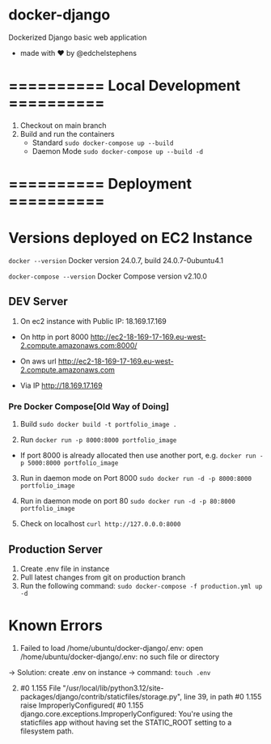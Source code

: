 # docker-django
Dockerized Django basic web application 
- made with ❤️ by @edchelstephens


# ========== Local Development ========== #
1. Checkout on main branch
2. Build and run the containers
    - Standard
    `sudo docker-compose up --build`
    - Daemon Mode
    `sudo docker-compose up --build -d`




# ========== Deployment ========== #

# Versions deployed on EC2 Instance
`docker --version`
Docker version 24.0.7, build 24.0.7-0ubuntu4.1

`docker-compose --version`
Docker Compose version v2.10.0

## DEV Server

1. On ec2 instance with Public IP: 18.169.17.169
- On http in port 8000
    http://ec2-18-169-17-169.eu-west-2.compute.amazonaws.com:8000/
  
- On aws url
    http://ec2-18-169-17-169.eu-west-2.compute.amazonaws.com

- Via IP
    http://18.169.17.169


### Pre Docker Compose[Old Way of Doing]
1. Build
`sudo docker build -t portfolio_image .`

2. Run
`docker run -p 8000:8000 portfolio_image`
- If port 8000 is already allocated then use another port, e.g.
`docker run -p 5000:8000 portfolio_image`

3. Run in daemon mode on Port 8000
`sudo docker run -d -p 8000:8000 portfolio_image`

4. Run in daemon mode on port 80
`sudo docker run -d -p 80:8000 portfolio_image`

5. Check on localhost
`curl http://127.0.0.0:8000`



## Production Server
1. Create .env file in instance
2. Pull latest changes from git on production branch
3. Run the following command:
    `sudo docker-compose -f production.yml up -d`




# Known Errors

1. Failed to load /home/ubuntu/docker-django/.env: open /home/ubuntu/docker-django/.env: no such file or directory

-> Solution: create .env on instance
-> command: `touch .env`




2. #0 1.155   File "/usr/local/lib/python3.12/site-packages/django/contrib/staticfiles/storage.py", line 39, in path
#0 1.155     raise ImproperlyConfigured(
#0 1.155 django.core.exceptions.ImproperlyConfigured: You're using the staticfiles app without having set the STATIC_ROOT setting to a filesystem path.